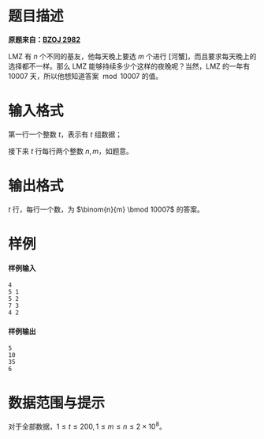
# 题目描述

**原题来自：[BZOJ 2982](https://www.lydsy.com/JudgeOnline/problem.php?id=2982)**

LMZ 有 $n$ 个不同的基友，他每天晚上要选 $m$ 个进行 [河蟹]，而且要求每天晚上的选择都不一样。那么 LMZ 能够持续多少个这样的夜晚呢？当然，LMZ 的一年有 $10007$ 天，所以他想知道答案 $\bmod 10007$ 的值。

# 输入格式

第一行一个整数 $t$，表示有 $t$ 组数据；

接下来 $t$ 行每行两个整数 $n, m$，如题意。

# 输出格式

$t$ 行，每行一个数，为 $\binom{n}{m} \bmod 10007$ 的答案。

# 样例

#### 样例输入
```plain
4
5 1
5 2
7 3
4 2
```
#### 样例输出
```plain
5
10
35
6
```

# 数据范围与提示

对于全部数据，$1\le t\le 200,1\le m\le n\le 2\times 10^8$。

